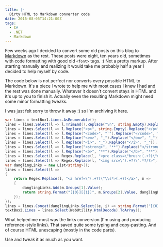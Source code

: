 ```yaml
---
title: |-
  Dirty HTML to Markdown converter code
date: 2015-08-05T14:21:00Z
tags:
  - C#
  - .NET
  - Markdown
---
```

Few weeks ago I decided to convert some old posts on this blog to [Markdown][1] as the rest. These posts were eight, ten years old, sometimes with code formatting with good old `<font>` tags. :) Not a pretty markup. After starting manually and realizing it would take me probably half a year I decided to help myself by code.

<!-- excerpt -->

The code below is not perfect nor converts every possible HTML to Markdown. It's a piece I wrote to help me with most cases I knew I had and the rest was done manually. Whatever it doesn't convert stays in HTML and it's up to you to finish it. Actually even the resulting Markdown might need some minor formatting tweaks.

I was just felt sorry to throw it away :) so I'm archiving it here.

```csharp
var lines = textBox1.Lines.AsEnumerable();
lines = lines.Select(l => l.TrimEnd().Replace("\n", string.Empty).Replace("\r", string.Empty)).Where(l => l != string.Empty);
lines = lines.Select(l => l.Replace("<p>", string.Empty).Replace("</p>", Environment.NewLine));
lines = lines.Select(l => l.Replace("<code>", "`").Replace("</code>", "`"));
lines = lines.Select(l => l.Replace("<em>", "_").Replace("</em>", "_"));
lines = lines.Select(l => l.Replace("<i>", "_").Replace("</i>", "_"));
lines = lines.Select(l => l.Replace("<strong>", "**").Replace("</strong>", "**"));
lines = lines.Select(l => l.Replace("<b>", "**").Replace("</b>", "**"));
lines = lines.Select(l => Regex.Replace(l, "<pre class=\"brush:(.+?)\">", "```$1").Replace("</pre>", "```" + Environment.NewLine));
lines = lines.Select(l => Regex.Replace(l, "<img src=\"(.+?)\".*?/?>", "![image]($1)"));
var danglingLinks = new List<string>();
lines = lines.Select(l =>
{
	return Regex.Replace(l, "<a href=\"(.+?)\"\\s*>(.+?)</a>", m =>
	{
		danglingLinks.Add(m.Groups[1].Value);
		return string.Format("[{0}][{1}]", m.Groups[2].Value, danglingLinks.Count());
	});
});
lines = lines.Concat(danglingLinks.Select((e, i) => string.Format("[{0}]: {1}", i + 1, e)));
textBox2.Lines = lines.Select(WebUtility.HtmlDecode).ToArray();
```

What helped me most was the links conversion (I'm using and producing reference-style links). That saved quite some typing and copy-pasting. And of course HTML unescaping (mostly in the code parts).

Use and tweak it as much as you want.

[1]: https://en.wikipedia.org/wiki/Markdown